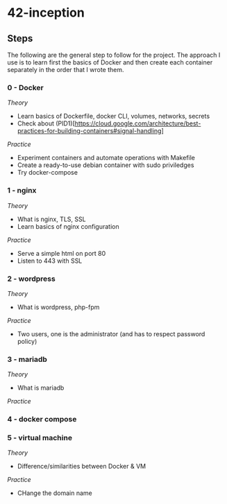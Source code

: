 # 42-inception
## Steps
The following are the general step to follow for the project. The approach I use is to learn first the basics of Docker and then create each container separately in the order that I wrote them.

### 0 - Docker  
_Theory_
- Learn basics of Dockerfile, docker CLI, volumes, networks, secrets
- Check about (PID1)[https://cloud.google.com/architecture/best-practices-for-building-containers#signal-handling]

_Practice_
- Experiment containers and automate operations with Makefile
- Create a ready-to-use debian container with sudo priviledges
- Try docker-compose

### 1 - nginx
_Theory_
- What is nginx, TLS, SSL
- Learn basics of nginx configuration  

_Practice_
- Serve a simple html on port 80
- Listen to 443 with SSL

### 2 - wordpress
_Theory_
- What is wordpress, php-fpm

_Practice_
- Two users, one is the administrator (and has to respect password policy)

### 3 - mariadb
_Theory_
- What is mariadb

_Practice_

### 4 - docker compose

### 5 - virtual machine
_Theory_
- Difference/similarities between Docker & VM

_Practice_
- CHange the domain name